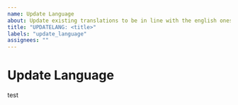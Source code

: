 ```yaml
---
name: Update Language
about: Update existing translations to be in line with the english ones or fix issues
title: "UPDATELANG: <title>"
labels: "update_language"
assignees: ""
---
```


# Update Language

test

